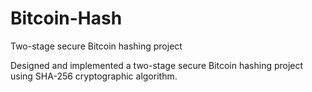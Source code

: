 # Bitcoin-Hash
Two-stage secure Bitcoin hashing project

Designed and implemented a two-stage secure Bitcoin hashing project using SHA-256 cryptographic algorithm.
